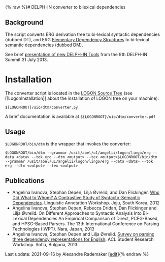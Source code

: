 {% raw %}# DELPH-IN converter to bilexical dependencies

## Background

The script converts ERG derivation tree to bi-lexical syntactic dependencies (dubbed DT), and ERG [Elementary Dependency Structures](https://blog.inductorsoftware.com/docsproto/tools/EdsTop) to bi-lexical semantic dependencies (dubbed DM).

See brief [presentation of new DELPH-IN Tools](http://www.delph-in.net/2013/tools.pdf) from the 9th DELPH-IN Summit 31 July 2013.

# Installation

The converter script is located in the [LOGON Source Tree](https://blog.inductorsoftware.com/docsproto/tools/LogonTop) (see [[LogonInstallation]] about the installation of LOGON tree on your machine):

```
${LOGONROOT}/uio/dtm/converter.py
```

A brief documentation is available at `${LOGONROOT}/uio/dtm/converter.pdf`

## Usage

`$LOGONROOT/bin/dtm` is the wrapper that invokes the converter:

```
$LOGONROOT/bin/dtm --grammar /usit/abel/u1/angelii/logon/lingo/erg --data <data> --tok erg --dtm <output> --tex <output>$LOGONROOT/bin/dtm --grammar /usit/abel/u1/angelii/logon/lingo/erg --data <data> --tok erg --dtm <output> --tex <output>
```

## Publications

* Angelina Ivanova, Stephan Oepen, Lilja Øvrelid, and Dan Flickinger. [Who Did What to Whom? A Contrastive Study of Syntacto-Semantic Dependencies](http://aclweb.org/anthology/W/W12/W12-3602.pdf). Linguistic Annotation Workshop. Jeju, South Korea, 2012
* Angelina Ivanova, Stephan Oepen, Rebecca Dridan, Dan Flickinger and Lilja Øvrelid. On Different Approaches to Syntactic Analysis Into Bi-Lexical Dependencies An Empirical Comparison of Direct, PCFG-Based, and HPSG-Based Parsers. The 13th International Conference on Parsing Technologies (IWPT). Nara, Japan, 2013
* Angelina Ivanova, Stephan Oepen and Lilja Øvrelid. [Survey on parsing three dependency representations for English](http://aclweb.org/anthology//P/P13/P13-3005.pdf). ACL Student Research Workshop. Sofia, Bulgaria, 2013

Last update: 2021-09-16 by Alexandre Rademaker [[edit](https://github.com/delph-in/docs/wiki/ToolsTop_converter/_edit)]{% endraw %}